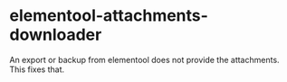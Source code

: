 elementool-attachments-downloader
=================================

An export or backup from elementool does not provide the attachments. This fixes that.